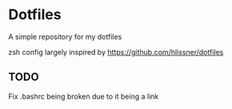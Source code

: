# Dotfiles
A simple repository for my dotfiles

zsh config largely inspired by https://github.com/hlissner/dotfiles


## TODO
Fix .bashrc being broken due to it being a link
